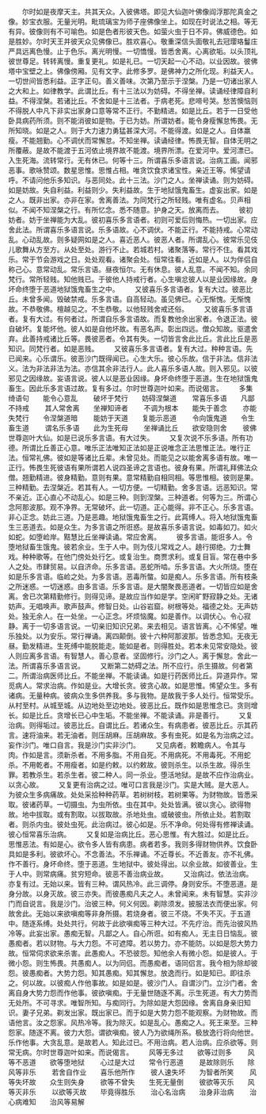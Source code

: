 <!-- { "loadSidebar": true } -->
　　尔时如是夜摩天主。共其天众。入彼佛塔。即见大仙迦叶佛像阎浮那陀真金之像。妙宝衣服。无量光明。毗琉璃宝为师子座佛像坐上。如现在时说法之相。等无有异。彼像则有不可喻色。如是色者形彼天色。如萤火虫于日不异。佛威德色。如是胜妙。尔时天王并彼天众见佛像已。胜欢喜心。敬重深信头面敬礼去冠璎珞鬘庄严具远离色慢。止于色乐。离光明慢。一切憍慢。皆悉舍离。心离欲垢。以头顶礼彼世尊足。转转离慢。重复更礼。如是礼已。一切天起一心不动。以业因故。彼佛塔中宝壁之上。佛像傍厢。见有文字。此修多罗。是佛神力之所化现。利益天人。一切世间皆悉利益。正字正句。善义善味。次第乃至示于涅槃。乃是一切诸出家人之大和上。如律教学。此谓比丘。有十三法以为妨碍。不得坐禅。读诵经律障自利益。不得涅槃。若诸比丘。不舍如是十三法者。于病老死。悲啼号哭。愁苦懊恼则不得脱人中凡下非实出家身口意等常不正行。不勤精进。如是比丘。若于一日受他卧具病药所须。则不能消彼如是物。于已为妨。所谓妨者。能令身瘦懈怠怖畏。无所知晓。如是之人。则于大力速力勇猛甚深大河。不能得渡。如是之人。自体羸瘦。不能翘勤。心不调伏而常懈怠。不知坐禅。读诵经律。怖畏无智。自体无明之所覆蔽。是故不能渡于五河依止境界故不能渡。境界所漂。在爱河中。爱河漂已。入生死海。流转常行。无有休已。何等十三。所谓喜乐多语言说。治病工画。闻邪恶事。歌咏赞颂。数星思惟。思惟占相。唯贪饮食求诸宝性。亲近王等。悕望请呼。不请问他乐多知识。与恶同处。此十三法。沙门之人。坐禅读诵。则为妨碍。如是妨故。失自利益。利益则少。失利益故。生于地狱饿鬼畜生。虚妄出家。如是之人。既非出家。亦非在家。舍离善法。为同梵行之所轻贱。唯有虚名。贝声相似。不闻不知涅槃之行。有所忆念。悉不随意。护身之天。放离而去。
　　彼初妨者。妨于坐禅能为大乱。彼初喜乐多言语者。初则可爱后则悔热。一切出家。应舍此法。所谓喜乐多语言说。乐多语故。心不调伏。不能正行。不能持戒。心常动乱。心动乱故。则多疑网如是之人。喜近恶人。彼恶人者。所谓乱心。彼常乐见伎儿歌舞从方至方。从处至处。游行不止。若城若村。诸聚落等。常行不住。看其戏乐。常于节会游戏之日。处处观看。诸聚会处。恒常往看。近如是人。以为伴侣自称己心。意常动乱。常乐言语。昼夜恒尔。无有休息。彼人乱意。不闻不知。余同梵行。常所轻贱。知他贱已。于彼他人持戒行者。心生嗔忿彼人以是业因缘故。身坏命终堕于恶道地狱饿鬼畜生之中。
　　又彼喜乐多言语者。复有大过。彼恶比丘。未曾多闻。毁破禁戒。乐多言语。自高轻动。虽见佛已。心无惭愧。无惭愧故。不恭敬佛。檀越见之。不生恭敬。以他轻贱舍戒还俗。
　　又彼喜乐多言语者。复有大过。有何者过。所谓自乐多言语故。而复教他余出家者。令退正法。彼自破坏。复能坏他。彼人如是自他坏故。有恶名声。彰出四远。僧众知故。驱遣舍弃。此善持戒诸比丘等。畏彼恶者。令其有失。一切皆言舍此比丘。言此比丘是恶知识。同梵行者。如是恶贱。
　　又彼喜乐多言语者。复有大过。种种言语。先已闻来。心乐谓乐。彼恶沙门既得闻已。心生大乐。彼心乐故。信于非法。信非法义。法为非法非法为法。亦信其余非法行人。此人喜乐多语人故。则入邪见。以彼邪见之因缘故。妄语言说。彼人以是恶业因缘。身坏命终堕于恶道。生在地狱饿鬼畜生。因此乐多言语过故。复有多过。尔时世尊迦叶如来。而说偈言。
　　多集绮语句　　能令心意乱
　　破坏于梵行　　妨碍涅槃道
　　常喜乐多语　　凡鄙不持戒
　　其人常舍离　　坐禅知谛者
　　不调为根本　　能失于善念
　　亦能失梵行　　令涅槃道暗
　　能妨于天道　　复能示恶道
　　令向饿鬼道　　令生畜生道
　　谓名乐多语　　此为生死母
　　坐禅诵比丘　　欲安隐则舍
　　彼佛世尊迦叶大仙。如是已说乐多言语。有大过失。
　　又复次说不乐多语。所有功德。所谓比丘善正心意。唯乐正法唯知正法如是正说唯念正法思惟正法。唯行正法。恒常礼佛。彼如是等诸比丘辈。未曾见处。而能见之以能舍离多语有故。唯一正行。怖畏生死彼语有果所谓若人说四圣谛之言语也。彼身有果。所谓礼拜佛法众僧。翘勤精进。彼身精勤。意则有果。意常精勤自相同相。等思惟相。彼则是果。三种精勤。去涅槃近。若其有人。一切方便。一切精勤。舍多言语。远恶知识。常不亲近。正心直心不动乱心。如是三种。则到涅槃。三种道者。何等为三。所谓心念阿那波那。观不净界。无常破坏。此一切道。正心能得。非不正心。乐多言语。非心正念。妨此三道。乃是恶趣。地狱饿鬼畜生之行。此罥缚人。将入地狱饿鬼畜生三恶道去。如是众生。为多言语之所诳惑。是故喜乐多语言说。如毒如刀。如火如蛇。如堕崄岸。黠慧比丘坐禅读诵。常应舍离。
　　彼多言语。能诳多人。令堕地狱畜生饿鬼。彼若余业。生于人中。则为伎儿常戏之人。趬行掷绝。力士舞戏。种种歌等。在他门傍处处行乞。或复治生。商贾求利。或复目盲。常在巷中多人之处。市肆贸易。以自济命。乐多言语。恶蛇所啮。乐多言语。大火所烧。堕在如是乐多言语。临崄之处。为多言语。恶毒所螫。如是痴人。乐多言语。所有枝条之所迷惑。一切迷惑。由多言语。乐多言语。是大闇聚畏恶道者。一切皆应如是舍离。舍已次第精勤修行。则得见谛。是故应当作如是学。空闲旷野寂静之处。无诸妨声。无唱唤声。歌声鼓声。修智日处。山谷岩窟。树根等处。福德之处。无声妨处。独无余人。在一处坐。一心正念。坏烦恼魔。如是善作。以调伏心。令心寂静。离于一切多语言说。一切亲旧知识兄弟。来去相见。语言皆离。心不悕望。唯乐独处。以为安乐。常行禅诵。离四颠倒。彼十六种阿那波那。皆悉念知。无夜无昼。勤发精进。生死缚中能脱能走。能如是者。则得胜处。若本未见常安隐处。彼人则应离多言语。有智慧人。善心意者。坚固修行。沙门之人。离于懈怠。舍此一法。所谓喜乐多语言说。
　　又断第二妨碍之法。所不应行。杀生摄故。何者第二。所谓治病医师比丘。不能坐禅。不能读诵。如是行药医师比丘。异道异作。常觅病人。常求治病。作如是业。大增长贪。彼贪心故。如是思惟。悕望众生。多有诸病。无量种病。彼病众生多供养我。多与我物。是故我于多人处行。恒常受乐。从村至村。从城至城。从边地处至边地处。彼恶比丘。既作如是思惟念已。贪则增长。如是比丘。贪增长已心中生垢。不能坐禅。不能读诵。非是善行。
　　又复治病。则得垢过。彼恶比丘。自谓比丘。若诸众生。有病患者。彼恶比丘。示其药言。速将油来。若无油者。则压胡麻。压胡麻故。多有虫死。如是名为治病之过。妄作沙门。唯口自言。我是沙门实非沙门。
　　又见病者。敕瞻病人。令其与肉。作如是言。须新杀者。不用多脂。不用自死。不用病死。不用毒死。不用蛇杀。不用乾者。不用瘦者。如是约敕。以约敕故。彼则杀生。以杀生故。得杀生罪。若教杀生。若杀生者。彼二种人。同一杀业。堕活地狱。是故不应作治病业。以贪心故。
　　又复更有治病之过。唯可口言我是沙门。实是大贼。是大恶人。为彼众生多病痛故。处处采拾种种药草。若树树枝。若树果等。为财物故。皆悉采取。彼诸药草。一切摄虫。为虫所依。虫在其中。处处皆满。彼以贪心。欲得物故。地中拔取。或有割取。以拔取故。杀地处虫。或破彼虫。所依止处。若割取者。则杀内虫。彼处虫死。此治病过。彼心如是。乐不净命。何处得有修禅读诵。彼心恒常喜乐治病。
　　又复如是治病比丘。恶心思惟。有大胜过。如是比丘。思惟恶法。有如是心。欲令多人皆有病患。病者若多。我则多得财物供养。饮食卧具如是多利。彼欲坏心。不念善法。不乐禅诵。不近尊长。不近善友。亦不礼佛。作不善行。身坏命终。堕于恶道。生地狱中。彼处得出。以余业故。如彼善业。生于人中。则常病痛。贫穷短命。彼恶不善治病业故。
　　又治病过。依法治病。亦复有过。无始以来。皆有三种。谓风热冷。此三调停。身则安乐。不堕恶道。是身分故。以身灭故。彼三亦失。而彼愚痴凡夫之人。未曾闻来。未有智慧。实非沙门而自说言。我是沙门。治彼三种。何义何因。剃除须发。披服法衣而便出家。何故舍此。无始以来欲嗔痴等非身所摄。若烧身者。彼三不烧。不失不灭。于五道中。随逐系缚。处处共行。何故于此欲嗔痴等三种大过。不先疗治。而先治彼风热冷等。此妄出家。愚痴无智。凡鄙之人。自心所诳。如有痴人。无主日日恼乱。彼愚痴者。若以财物。与大力怨。不可遮障。若以势力。亦不能防。以如是怨大势力故。恒常伺求欲来杀害。此愚痴人。不恐彼怨。知他余人有微小怨。如是彼人。于微小怨。则生怖畏。共愚痴人。以为同侣。而愚痴者。语同侣言。我今相为除却彼怨。彼愚痴者。大势力怨。知其愚痴。知其懈怠。放逸而行。如是知已。即往杀之。何以故。以彼痴人作他事故。如是如是。彼沙门人。自谓沙门。立沙门者。舍离自身大势力怨而作他事。彼欲嗔痴。于无量世随逐不离。示生死道。有大力势而无处所。不可寻求。唯智所知。与痴同行。为除如是大怨因缘。舍离自身亲旧知识。妻子兄弟。剃发出家。既出家已。而于如是大势力怨不能观察。为财物故。而语他言。汝之怨家。风热冷等。我为除灭。如是乱心。愚痴之人。死王来至。三种怨家。随逐不离。彼力大怨。谓欲嗔痴。彼人乃为欲绳所系。极放逸行将向他世。乐作他事。大贪乱意。是故若人。知此过已。不用治病。若人治病。应杀欲等。则常无病。尔时世尊迦叶如来。而说偈言。
　　风等无多过　　欲等过则多
　　风等不恶道　　欲等堕地狱
　　心过是大过　　常令行恶道
　　是故除则乐　　除风等非乐
　　若舍自作业　　喜乐他所作
　　彼人速失坏　　为智者所笑
　　风等失坏故　　众生则失身
　　欲等不曾失　　生死无量倒
　　彼欲等灭乐　　风等灭非乐
　　以欲等灭故　　毕竟得胜乐
　　治心名治病　　治身非治病
　　治心病难知　　治风等易解

